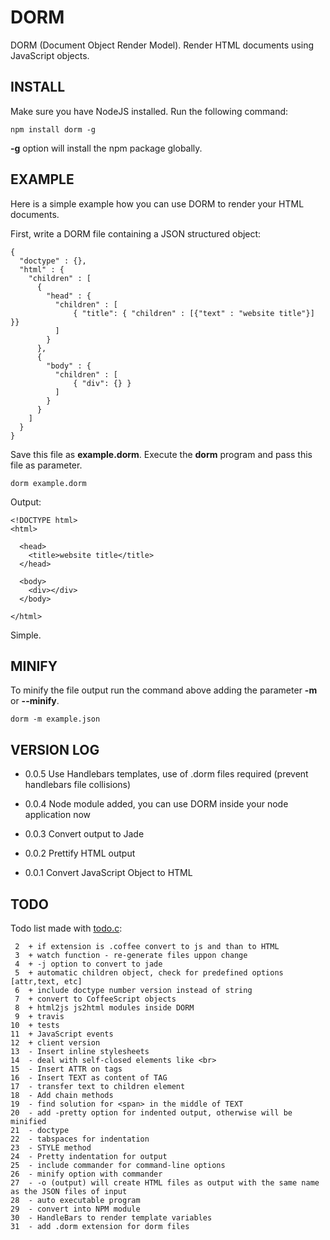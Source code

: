 DORM
====

DORM (Document Object Render Model). Render HTML documents using JavaScript objects.

INSTALL
-------
Make sure you have NodeJS installed. Run the following command:

    npm install dorm -g

**-g** option will install the npm package globally.


EXAMPLE
-------
Here is a simple example how you can use DORM to render your HTML documents.

First, write a DORM file containing a JSON structured object:

    {
      "doctype" : {},
      "html" : {
        "children" : [
          {
            "head" : {
              "children" : [
                  { "title": { "children" : [{"text" : "website title"}] }}
              ]
            }
          },
          {
            "body" : {
              "children" : [
                  { "div": {} }
              ]
            }
          }
        ]
      }
    }

Save this file as **example.dorm**. Execute the **dorm** program and pass this file as parameter.

    dorm example.dorm

Output:

    <!DOCTYPE html>
    <html>
    
      <head>
        <title>website title</title>
      </head>
      
      <body>
        <div></div>
      </body>

    </html>

Simple.

MINIFY
------
To minify the file output run the command above adding the parameter **-m** or **--minify**.

    dorm -m example.json


VERSION LOG
-----------

* 0.0.5
Use Handlebars templates, use of .dorm files required (prevent handlebars file collisions)

* 0.0.4
Node module added, you can use DORM inside your node application now

* 0.0.3
Convert output to Jade

* 0.0.2
Prettify HTML output

* 0.0.1
Convert JavaScript Object to HTML


TODO
----
Todo list made with [todo.c](https://github.com/marizmelo/todo.c):

     2  + if extension is .coffee convert to js and than to HTML
     3  + watch function - re-generate files uppon change
     4  + -j option to convert to jade
     5  + automatic children object, check for predefined options [attr,text, etc]
     6  + include doctype number version instead of string
     7  + convert to CoffeeScript objects
     8  + html2js js2html modules inside DORM
     9  + travis
    10  + tests
    11  + JavaScript events
    12  + client version
    13  - Insert inline stylesheets
    14  - deal with self-closed elements like <br>
    15  - Insert ATTR on tags
    16  - Insert TEXT as content of TAG
    17  - transfer text to children element
    18  - Add chain methods
    19  - find solution for <span> in the middle of TEXT
    20  - add -pretty option for indented output, otherwise will be minified
    21  - doctype
    22  - tabspaces for indentation
    23  - STYLE method
    24  - Pretty indentation for output
    25  - include commander for command-line options
    26  - minify option with commander
    27  - -o (output) will create HTML files as output with the same name as the JSON files of input
    28  - auto executable program
    29  - convert into NPM module
    30  - HandleBars to render template variables
    31  - add .dorm extension for dorm files
